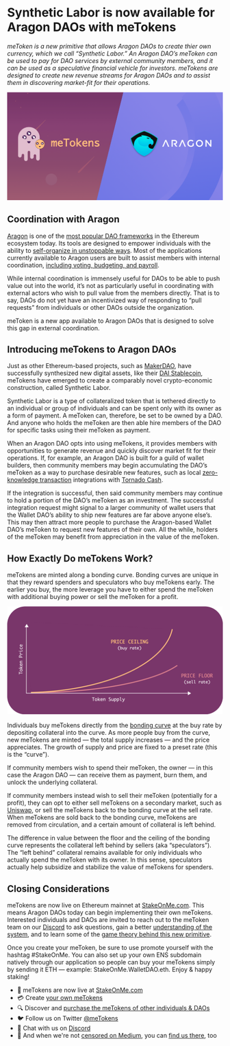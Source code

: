 # Synthetic Labor is now available for Aragon DAOs with meTokens

*meToken is a new primitive that allows Aragon DAOs to create thier own currency, which we call “Synthetic Labor.” An Aragon DAO’s meToken can be used to pay for DAO services by external community members, and it can be used as a speculative financial vehicle for investors. meTokens are designed to create new revenue streams for Aragon DAOs and to assist them in discovering market-fit for their operations.*

![](../images/covers/meTokens_Aragon.png)

## Coordination with Aragon

[Aragon](https://aragon.org/) is one of the [most popular DAO frameworks](https://poweredby.aragon.org/) in the Ethereum ecosystem today. Its tools are designed to empower individuals with the ability to [self-organize in unstoppable ways](https://blog.aragon.org/the-aragon-manifesto-4a21212eac03/_). Most of the applications currently available to Aragon users are built to assist members with internal coordination, [including voting, budgeting, and payroll](https://mainnet.aragon.org/#/governance.aragonproject.eth_).

While internal coordination is immensely useful for DAOs to be able to push value out into the world, it’s not as particularly useful in coordinating with external actors who wish to pull value from the members directly. That is to say, DAOs do not yet have an incentivized way of responding to “pull requests” from individuals or other DAOs outside the organization.

meToken is a new app available to Aragon DAOs that is designed to solve this gap in external coordination.

## Introducing meTokens to Aragon DAOs

Just as other Ethereum-based projects, such as [MakerDAO](https://makerdao.com/), have successfully synthesized new digital assets, like their [DAI Stablecoin](https://developer.makerdao.com/dai/1/), meTokens have emerged to create a comparably novel crypto-economic construction, called Synthetic Labor.

Synthetic Labor is a type of collateralized token that is tethered directly to an individual or group of individuals and can be spent only with its owner as a form of payment. A meToken can, therefore, be set to be owned by a DAO. And anyone who holds the meToken are then able hire members of the DAO for specific tasks using their meToken as payment.

When an Aragon DAO opts into using meTokens, it provides members with opportunities to generate revenue and quickly discover market fit for their operations. If, for example, an Aragon DAO is built for a guild of wallet builders, then community members may begin accumulating the DAO’s meToken as a way to purchase desirable new features, such as local [zero-knowledge transaction](https://z.cash/technology/zksnarks/) integrations with [Tornado Cash](https://tornado.cash/).

If the integration is successful, then said community members may continue to hold a portion of the DAO’s meToken as an investment. The successful integration request might signal to a larger community of wallet users that the Wallet DAO’s ability to ship new features are far above anyone else’s. This may then attract more people to purchase the Aragon-based Wallet DAO’s meToken to request new features of their own. All the while, holders of the meToken may benefit from appreciation in the value of the meToken.

## How Exactly Do meTokens Work?

meTokens are minted along a bonding curve. Bonding curves are unique in that they reward spenders and speculators who buy meTokens early. The earlier you buy, the more leverage you have to either spend the meToken with additional buying power or sell the meToken for a profit.

![](../images/graphics/Bonding_Curve.png)

Individuals buy meTokens directly from the [bonding curve](https://medium.com/linum-labs/intro-to-bonding-curves-and-shapes-bf326bc4e11a) at the buy rate by depositing collateral into the curve. As more people buy from the curve, new meTokens are minted — the total supply increases — and the price appreciates. The growth of supply and price are fixed to a preset rate (this is the “curve”).

If community members wish to spend their meToken, the owner — in this case the Aragon DAO — can receive them as payment, burn them, and unlock the underlying collateral.

If community members instead wish to sell their meToken (potentially for a profit), they can opt to either sell meTokens on a secondary market, such as [Uniswap](https://uniswap.exchange/swap), or sell the meTokens back to the bonding curve at the sell rate. When meTokens are sold back to the bonding curve, meTokens are removed from circulation, and a certain amount of collateral is left behind.

The difference in value between the floor and the ceiling of the bonding curve represents the collateral left behind by sellers (aka “speculators”). The “left behind” collateral remains available for only individuals who actually spend the meToken with its owner. In this sense, speculators actually help subsidize and stabilize the value of meTokens for spenders.

## Closing Considerations

meTokens are now live on Ethereum mainnet at [StakeOnMe.com](http://stakeonme.com/). This means Aragon DAOs today can begin implementing their own meTokens. Interested individuals and DAOs are invited to reach out to the meToken team on our [Discord](https://discord.gg/qpRSjnd) to ask questions, gain a better [understanding of the system](https://stakeonme.com/About), and to learn some of the [game theory behind this new primitive](https://drive.google.com/file/d/1QfZyitdYTzyv4PIPStwL5si00jmguWm2/view).

Once you create your meToken, be sure to use promote yourself with the hashtag #StakeOnMe. You can also set up your own ENS subdomain natively through our application so people can buy your meTokens simply by sending it ETH — example: StakeOnMe.WalletDAO.eth. Enjoy & happy staking!

- 🥩 meTokens are now live at [StakeOnMe.com](http://stakeonme.com/)
- 💳 Create [your own meTokens](https://stakeonme.com/Tokenize)
- 🔍 Discover and [purchase the meTokens of other individuals & DAOs](https://stakeonme.com/Explore)
- 🐦 Follow us on Twitter [@meTokens](https://twitter.com/metokens)
- 👾 Chat with us on [Discord](https://discord.gg/qpRSjnd)
- 📓 And when we're not [censored on Medium](https://twitter.com/evan_van_ness/status/1252012688420614144), you can [find us there](https://medium.com/metokens), too
